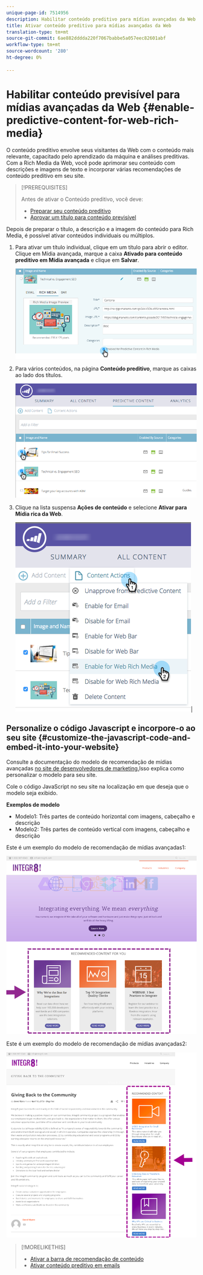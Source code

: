 ```yaml
---
unique-page-id: 7514956
description: Habilitar conteúdo preditivo para mídias avançadas da Web - Documentos do marketing - Documentação do produto
title: Ativar conteúdo preditivo para mídias avançadas da Web
translation-type: tm+mt
source-git-commit: 6ae882dddda220f7067babbe5a057eec82601abf
workflow-type: tm+mt
source-wordcount: '280'
ht-degree: 0%

---
```



# Habilitar conteúdo previsível para mídias avançadas da Web {#enable-predictive-content-for-web-rich-media}

O conteúdo preditivo envolve seus visitantes da Web com o conteúdo mais relevante, capacitado pelo aprendizado da máquina e análises preditivas. Com a Rich Media da Web, você pode aprimorar seu conteúdo com descrições e imagens de texto e incorporar várias recomendações de conteúdo preditivo em seu site.

>[!PREREQUISITES]
>
>Antes de ativar o Conteúdo preditivo, você deve:
>
>* [Preparar seu conteúdo preditivo](https://docs.marketo.com/display/docs/edit+predictive+content)
>* [Aprovar um título para conteúdo previsível](/help/marketo/product-docs/predictive-content/working-with-all-content/approve-a-title-for-predictive-content.md)

>



Depois de preparar o título, a descrição e a imagem do conteúdo para Rich Media, é possível ativar conteúdos individuais ou múltiplos.

1. Para ativar um título individual, clique em um título para abrir o editor. Clique em Mídia avançada, marque a caixa **Ativado para conteúdo preditivo em Mídia avançada** e clique em **Salvar**.

   ![](assets/image2017-10-3-9-3a50-3a29.png)

1. Para vários conteúdos, na página **Conteúdo preditivo**, marque as caixas ao lado dos títulos.

   ![](assets/image2017-10-3-10-3a0-3a42.png)

1. Clique na lista suspensa **Ações de conteúdo** e selecione **Ativar para Mídia rica da Web**.

   ![](assets/image2017-10-3-10-3a2-3a6.png)|

## Personalize o código Javascript e incorpore-o ao seu site {#customize-the-javascript-code-and-embed-it-into-your-website}

Consulte a documentação do modelo de recomendação de mídias avançadas [no site de desenvolvedores de marketing.](https://developers.marketo.com/documentation/websites/rtp-rich-media-recommendations-api)Isso explica como personalizar o modelo para seu site.

Cole o código JavaScript no seu site na localização em que deseja que o modelo seja exibido.

**Exemplos de modelo**

* Modelo1: Três partes de conteúdo horizontal com imagens, cabeçalho e descrição
* Modelo2: Três partes de conteúdo vertical com imagens, cabeçalho e descrição

Este é um exemplo do modelo de recomendação de mídias avançadas1:

![](assets/image2015-6-1-17-3a8-3a33.png)

Este é um exemplo do modelo de recomendação de mídias avançadas2:

![](assets/image2015-12-20-10-3a35-3a12.png)

>[!MORELIKETHIS]
>
>* [Ativar a barra de recomendação de conteúdo](enable-the-content-recommendation-bar.md)
>* [Ativar conteúdo preditivo em emails](https://docs.marketo.com/x/vLit)

